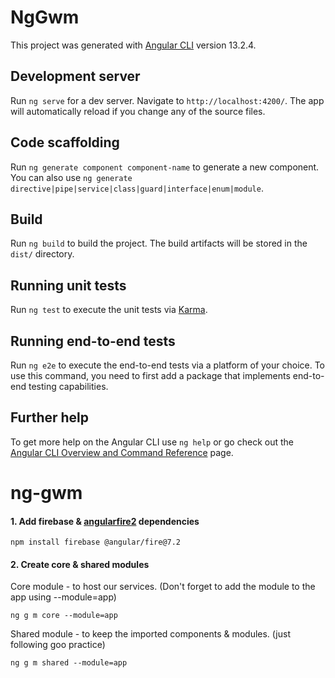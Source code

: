 # NgGwm

This project was generated with [Angular CLI](https://github.com/angular/angular-cli) version 13.2.4.

## Development server

Run `ng serve` for a dev server. Navigate to `http://localhost:4200/`. The app will automatically reload if you change any of the source files.

## Code scaffolding

Run `ng generate component component-name` to generate a new component. You can also use `ng generate directive|pipe|service|class|guard|interface|enum|module`.

## Build

Run `ng build` to build the project. The build artifacts will be stored in the `dist/` directory.

## Running unit tests

Run `ng test` to execute the unit tests via [Karma](https://karma-runner.github.io).

## Running end-to-end tests

Run `ng e2e` to execute the end-to-end tests via a platform of your choice. To use this command, you need to first add a package that implements end-to-end testing capabilities.

## Further help

To get more help on the Angular CLI use `ng help` or go check out the [Angular CLI Overview and Command Reference](https://angular.io/cli) page.

# ng-gwm

#### 1. Add firebase & [angularfire2](https://github.com/angular/angularfire) dependencies
```
npm install firebase @angular/fire@7.2
```

#### 2. Create core & shared modules

Core module - to host our services. (Don't forget to add the module to the app using --module=app)
```
ng g m core --module=app
```
Shared module - to keep the imported components & modules. (just following goo practice)
```
ng g m shared --module=app
```